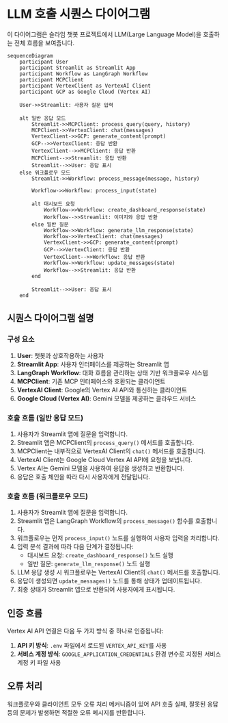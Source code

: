 # LLM 호출 시퀀스 다이어그램

이 다이어그램은 슬라임 챗봇 프로젝트에서 LLM(Large Language Model)을 호출하는 전체 흐름을 보여줍니다.

```mermaid
sequenceDiagram
    participant User
    participant Streamlit as Streamlit App
    participant Workflow as LangGraph Workflow
    participant MCPClient
    participant VertexClient as VertexAI Client
    participant GCP as Google Cloud (Vertex AI)

    User->>Streamlit: 사용자 질문 입력
    
    alt 일반 응답 모드
        Streamlit->>MCPClient: process_query(query, history)
        MCPClient->>VertexClient: chat(messages)
        VertexClient->>GCP: generate_content(prompt)
        GCP-->>VertexClient: 응답 반환
        VertexClient-->>MCPClient: 응답 반환
        MCPClient-->>Streamlit: 응답 반환
        Streamlit-->>User: 응답 표시
    else 워크플로우 모드
        Streamlit->>Workflow: process_message(message, history)
        
        Workflow->>Workflow: process_input(state)
        
        alt 대시보드 요청
            Workflow->>Workflow: create_dashboard_response(state)
            Workflow-->>Streamlit: 이미지와 응답 반환
        else 일반 질문
            Workflow->>Workflow: generate_llm_response(state)
            Workflow->>VertexClient: chat(messages)
            VertexClient->>GCP: generate_content(prompt)
            GCP-->>VertexClient: 응답 반환
            VertexClient-->>Workflow: 응답 반환
            Workflow->>Workflow: update_messages(state)
            Workflow-->>Streamlit: 응답 반환
        end
        
        Streamlit-->>User: 응답 표시
    end
```

## 시퀀스 다이어그램 설명

### 구성 요소

1. **User**: 챗봇과 상호작용하는 사용자
2. **Streamlit App**: 사용자 인터페이스를 제공하는 Streamlit 앱
3. **LangGraph Workflow**: 대화 흐름을 관리하는 상태 기반 워크플로우 시스템
4. **MCPClient**: 기존 MCP 인터페이스와 호환되는 클라이언트
5. **VertexAI Client**: Google의 Vertex AI API와 통신하는 클라이언트
6. **Google Cloud (Vertex AI)**: Gemini 모델을 제공하는 클라우드 서비스

### 호출 흐름 (일반 응답 모드)

1. 사용자가 Streamlit 앱에 질문을 입력합니다.
2. Streamlit 앱은 MCPClient의 `process_query()` 메서드를 호출합니다.
3. MCPClient는 내부적으로 VertexAI Client의 `chat()` 메서드를 호출합니다.
4. VertexAI Client는 Google Cloud Vertex AI API에 요청을 보냅니다.
5. Vertex AI는 Gemini 모델을 사용하여 응답을 생성하고 반환합니다.
6. 응답은 호출 체인을 따라 다시 사용자에게 전달됩니다.

### 호출 흐름 (워크플로우 모드)

1. 사용자가 Streamlit 앱에 질문을 입력합니다.
2. Streamlit 앱은 LangGraph Workflow의 `process_message()` 함수를 호출합니다.
3. 워크플로우는 먼저 `process_input()` 노드를 실행하여 사용자 입력을 처리합니다.
4. 입력 분석 결과에 따라 다음 단계가 결정됩니다:
   - 대시보드 요청: `create_dashboard_response()` 노드 실행
   - 일반 질문: `generate_llm_response()` 노드 실행
5. LLM 응답 생성 시 워크플로우는 VertexAI Client의 `chat()` 메서드를 호출합니다.
6. 응답이 생성되면 `update_messages()` 노드를 통해 상태가 업데이트됩니다.
7. 최종 상태가 Streamlit 앱으로 반환되어 사용자에게 표시됩니다.

## 인증 흐름

Vertex AI API 연결은 다음 두 가지 방식 중 하나로 인증됩니다:

1. **API 키 방식**: `.env` 파일에서 로드된 `VERTEX_API_KEY`를 사용
2. **서비스 계정 방식**: `GOOGLE_APPLICATION_CREDENTIALS` 환경 변수로 지정된 서비스 계정 키 파일 사용

## 오류 처리

워크플로우와 클라이언트 모두 오류 처리 메커니즘이 있어 API 호출 실패, 잘못된 응답 등의 문제가 발생하면 적절한 오류 메시지를 반환합니다. 